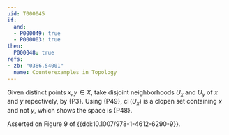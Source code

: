 ```yaml
---
uid: T000045
if:
  and:
  - P000049: true
  - P000003: true
then:
  P000048: true
refs:
- zb: "0386.54001"
  name: Counterexamples in Topology
---
```


Given distinct points $x,y \in X$, take disjoint neighborhoods $U_x$ and $U_y$ of $x$ and $y$ repectively, by {P3}.  Using {P49}, $\operatorname{cl}(U_x)$ is a clopen set containing $x$ and not $y$, which shows the space is {P48}.

Asserted on Figure 9 of {{doi:10.1007/978-1-4612-6290-9}}.
